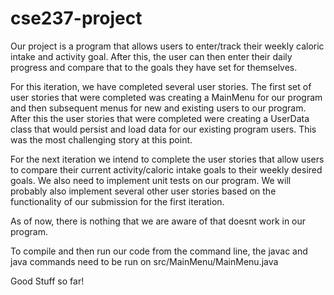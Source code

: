 # cse237-project
Our project is a program that allows users to enter/track their weekly caloric intake and activity goal. After this, the user can then enter their daily progress and compare that to the goals they have set for themselves. 

For this iteration, we have completed several user stories. The first set of user stories that were completed was creating a MainMenu for our program and then subsequent menus for new and existing users to our program. After this the user stories that were completed were creating a UserData class that would persist and load data for our existing program users. This was the most challenging story at this point. 

For the next iteration we intend to complete the user stories that allow users to compare their current activity/caloric intake goals to their weekly desired goals. We also need to implement unit tests on our program. We will probably also implement several other user stories based on the functionality of our submission for the first iteration. 

As of now, there is nothing that we are aware of that doesnt work in our program. 

To compile and then run our code from the command line, the javac and java commands need to be run on src/MainMenu/MainMenu.java

Good Stuff so far! 